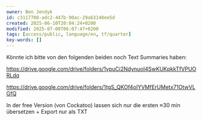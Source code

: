 ```yaml
---
owner: Ben Jendyk
id: c3117708-adc2-447b-90ac-29ab3148ee5d
created: 2025-06-10T20:04:24+0200
modified: 2025-07-08T06:07:47+0200
tags: [access/public, language/en, tf/quarter]
key-words: []
---
```


Könnte ich bitte von den folgenden beiden noch Text Summaries haben:

https://drive.google.com/drive/folders/1ypuCi2NdynuoI4SwKUKpkkTfVPUORLdq

https://drive.google.com/drive/folders/1tgS_QKOf4oIYVMfErUMetx71OtwVLGfQ

In der free Version (von Cockatoo) lassen sich nur die ersten ≈30 min übersetzen + Export nur als TXT 